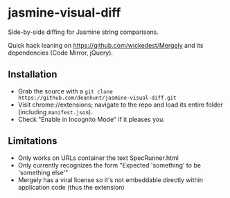 jasmine-visual-diff
===================

Side-by-side diffing for Jasmine string comparisons. 

Quick hack leaning on https://github.com/wickedest/Mergely and its dependencies (Code Mirror, jQuery).


Installation
------------

* Grab the source with a `git clone https://github.com/deanhunt/jasmine-visual-diff.git`
* Visit chrome://extensions; navigate to the repo and load its entire folder (including `manifest.json`).
* Check "Enable in Incognito Mode" if it pleases you.


Limitations
-----------

* Only works on URLs container the text SpecRunner.html
* Only currently recognizes the form "Expected 'something' to be 'something else'"
* Mergely has a viral license so it's not embeddable directly within application code (thus the extension)

